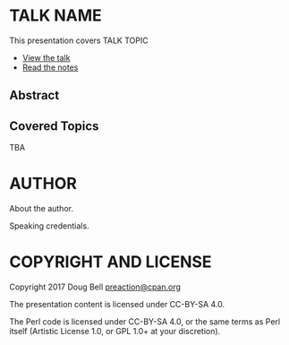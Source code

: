 
# TALK NAME

This presentation covers TALK TOPIC

* [View the talk](http://preaction.github.io/REPO_NAME/)
* [Read the notes](http://github.com/preaction/REPO_NAME/blob/master/NOTES.md)

## Abstract

## Covered Topics

TBA

# AUTHOR

About the author.

Speaking credentials.

# COPYRIGHT AND LICENSE

Copyright 2017 Doug Bell <preaction@cpan.org>

The presentation content is licensed under CC-BY-SA 4.0.

The Perl code is licensed under CC-BY-SA 4.0, or the same terms as Perl
itself (Artistic License 1.0, or GPL 1.0+ at your discretion).

